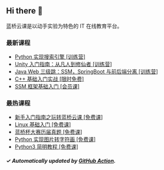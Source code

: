 ## Hi there 👋

蓝桥云课是以动手实验为特色的 IT 在线教育平台。

### 最新课程

<!-- LATEST:START -->
- [Python 实现搜索引擎 [训练营]](https://www.lanqiao.cn/courses/1196/)
- [Unity 入门指南：从凡人到修仙者 [训练营]](https://www.lanqiao.cn/courses/20552/)
- [Java Web 三级跳：SSM，SpringBoot 与前后端分离 [训练营]](https://www.lanqiao.cn/courses/1405/)
- [C++ 基础入门实战 [限时免费]](https://www.lanqiao.cn/courses/2752/)
- [SSM 框架基础入门 [会员课]](https://www.lanqiao.cn/courses/817/)
<!-- LATEST:END -->

### 最热课程

<!-- HOTEST:START -->
- [新手入门指南之玩转蓝桥云课 [免费课]](https://www.lanqiao.cn/courses/63/)
- [Linux 基础入门 [免费课]](https://www.lanqiao.cn/courses/1/)
- [蓝桥杯大赛历届真题 [免费课]](https://www.lanqiao.cn/courses/2786/)
- [Python 实现图片转字符画 [免费课]](https://www.lanqiao.cn/courses/370/)
- [Python3 简明教程 [免费课]](https://www.lanqiao.cn/courses/596/)
<!-- HOTEST:END -->

##### ✓ Automatically updated by [GitHub Action](https://github.com/lanqiao-courses/.github/actions/workflows/update.yml).
